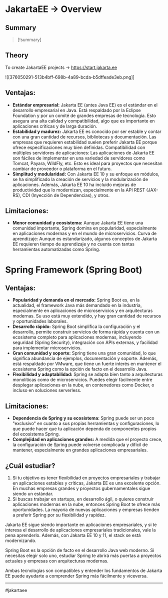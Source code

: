 # JakartaEE -> Overview

## Summary
> [!summary]

## Theory



To create JakartaEE projects -> https://start.jakarta.ee

![[376050291-513b4bff-698b-4a89-bcda-b5dffeade3eb.png]]



## Ventajas:

- **Estándar empresarial:** Jakarta EE (antes Java EE) es el estándar en el desarrollo empresarial en Java. Está respaldado por la Eclipse Foundation y por un comité de grandes empresas de tecnología. Esto asegura una alta calidad y compatibilidad, algo que es importante en aplicaciones críticas y de larga duración.
- **Estabilidad y madurez:** Jakarta EE es conocido por ser estable y contar con una gran cantidad de recursos, bibliotecas y documentación. Las empresas que requieren estabilidad suelen preferir Jakarta EE porque ofrece especificaciones muy bien definidas. Compatibilidad con múltiples servidores de aplicaciones: Las aplicaciones de Jakarta EE son fáciles de implementar en una variedad de servidores como Tomcat, Payara, WildFly, etc. Esto es ideal para proyectos que necesitan cambiar de proveedor o plataforma en el futuro.
- **Simplitud y modularidad:** Con Jakarta EE 10 y su enfoque en módulos, se ha simplificado la creación de servicios y la modularización de aplicaciones. Además, Jakarta EE 10 ha incluido mejoras de productividad que lo modernizan, especialmente en la API REST (JAX-RS), CDI (Inyección de Dependencias), y otros.

## Limitaciones:



- **Menor comunidad y ecosistema:** Aunque Jakarta EE tiene una comunidad importante, Spring domina en popularidad, especialmente en aplicaciones modernas y en el mundo de microservicios. Curva de aprendizaje: Aunque es estandarizado, algunos conceptos de Jakarta EE requieren tiempo de aprendizaje y no cuenta con tantas herramientas automatizadas como Spring.

# Spring Framework (Spring Boot)


## Ventajas:


- **Popularidad y demanda en el mercado:** Spring Boot es, en la actualidad, el framework Java más demandado en la industria, especialmente en aplicaciones de microservicios y en arquitecturas modernas. Su uso está muy extendido, y hay gran cantidad de recursos y oportunidades laborales.
- **Desarrollo rápido:** Spring Boot simplifica la configuración y el desarrollo, permite construir servicios de forma rápida y cuenta con un ecosistema completo para aplicaciones modernas, incluyendo seguridad (Spring Security), integración con APIs externas, y facilidad para implementar microservicios.
- **Gran comunidad y soporte:** Spring tiene una gran comunidad, lo que significa abundancia de ejemplos, documentación y soporte. Además, está respaldado por VMware, que tiene un fuerte interés en mantener el ecosistema Spring como la opción de facto en el desarrollo Java.
- **Flexibilidad y adaptabilidad:** Spring se adapta bien tanto a arquitecturas monolíticas como de microservicios. Puedes elegir fácilmente entre desplegar aplicaciones en la nube, en contenedores como Docker, o incluso en soluciones serverless.

## Limitaciones:



- **Dependencia de Spring y su ecosistema:** Spring puede ser un poco "exclusivo" en cuanto a sus propias herramientas y configuraciones, lo que puede hacer que tu aplicación dependa de componentes propios del ecosistema Spring.
- **Complejidad en aplicaciones grandes:** A medida que el proyecto crece, la configuración de Spring puede volverse complicada y difícil de mantener, especialmente en grandes aplicaciones empresariales.

## ¿Cuál estudiar?


1. Si tu objetivo es tener flexibilidad en proyectos empresariales y trabajar en aplicaciones estables y críticas, Jakarta EE es una excelente opción. En muchas empresas grandes y proyectos gubernamentales sigue siendo un estándar.
2. Si buscas trabajar en startups, en desarrollo ágil, o quieres construir aplicaciones modernas en la nube, entonces Spring Boot te ofrece más oportunidades. La mayoría de nuevas aplicaciones y empresas tienden a preferir Spring por su flexibilidad y rapidez.

Jakarta EE sigue siendo importante en aplicaciones empresariales, y si te interesa el desarrollo de aplicaciones empresariales tradicionales, vale la pena aprenderlo. Además, con Jakarta EE 10 y 11, el stack se está modernizando.

Spring Boot es la opción de facto en el desarrollo Java web moderno. Si necesitas elegir solo uno, estudiar Spring te abrirá más puertas a proyectos actuales y empresas con arquitecturas modernas.

Ambas tecnologías son compatibles y entender los fundamentos de Jakarta EE puede ayudarte a comprender Spring más fácilmente y viceversa.


- - - 
#jakartaee 